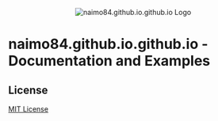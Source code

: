<p align="center">
<img src="https://raw.githubusercontent.com/naimo84/naimo84.github.io.github.io/docs/docs/logo.png" alt="naimo84.github.io.github.io Logo" />
</p>

# naimo84.github.io.github.io - Documentation and Examples

## License
[MIT License](LICENSE)

